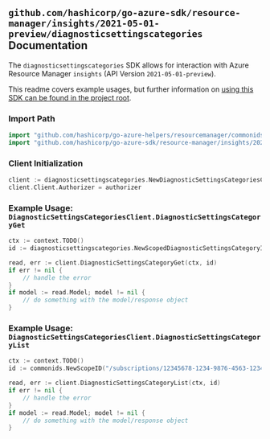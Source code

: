 
## `github.com/hashicorp/go-azure-sdk/resource-manager/insights/2021-05-01-preview/diagnosticsettingscategories` Documentation

The `diagnosticsettingscategories` SDK allows for interaction with Azure Resource Manager `insights` (API Version `2021-05-01-preview`).

This readme covers example usages, but further information on [using this SDK can be found in the project root](https://github.com/hashicorp/go-azure-sdk/tree/main/docs).

### Import Path

```go
import "github.com/hashicorp/go-azure-helpers/resourcemanager/commonids"
import "github.com/hashicorp/go-azure-sdk/resource-manager/insights/2021-05-01-preview/diagnosticsettingscategories"
```


### Client Initialization

```go
client := diagnosticsettingscategories.NewDiagnosticSettingsCategoriesClientWithBaseURI("https://management.azure.com")
client.Client.Authorizer = authorizer
```


### Example Usage: `DiagnosticSettingsCategoriesClient.DiagnosticSettingsCategoryGet`

```go
ctx := context.TODO()
id := diagnosticsettingscategories.NewScopedDiagnosticSettingsCategoryID("/subscriptions/12345678-1234-9876-4563-123456789012/resourceGroups/some-resource-group", "diagnosticSettingsCategoryName")

read, err := client.DiagnosticSettingsCategoryGet(ctx, id)
if err != nil {
	// handle the error
}
if model := read.Model; model != nil {
	// do something with the model/response object
}
```


### Example Usage: `DiagnosticSettingsCategoriesClient.DiagnosticSettingsCategoryList`

```go
ctx := context.TODO()
id := commonids.NewScopeID("/subscriptions/12345678-1234-9876-4563-123456789012/resourceGroups/some-resource-group")

read, err := client.DiagnosticSettingsCategoryList(ctx, id)
if err != nil {
	// handle the error
}
if model := read.Model; model != nil {
	// do something with the model/response object
}
```
